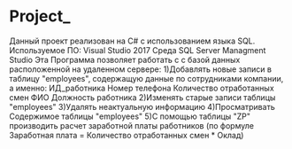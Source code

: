 # Project_
Данный проект реализован на C# c использованием языка SQL.
Используемое ПО: 
Visual Studio 2017
Среда SQL Server Managment Studio
Эта Программа позволяет работать с с базой данных расположенной на удаленном сервере:
1)Добавлять новые записи в таблицу "employees",  содержащую данные по сотрудниками компании, а именно:
 ИД_работника
 Номер телефона
 Количество отработанных смен
 ФИО
 Должность работника
2)Изменять старые записи таблицы "employees"
3)Удалять неактуальную информацию
4)Просматривать Содержимое таблицы "employees"
5)С помощью таблицы "ZP" производить расчет заработной платы работников (по формуле Заработная плата = Количество отработанных смен * Оклад)  
